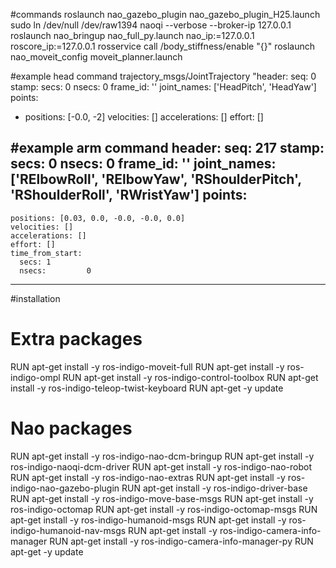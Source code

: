 
#commands
roslaunch nao_gazebo_plugin nao_gazebo_plugin_H25.launch
sudo ln /dev/null /dev/raw1394
naoqi --verbose --broker-ip 127.0.0.1
roslaunch nao_bringup nao_full_py.launch nao_ip:=127.0.0.1 roscore_ip:=127.0.0.1
rosservice call /body_stiffness/enable "{}"
roslaunch nao_moveit_config moveit_planner.launch




#example head command
trajectory_msgs/JointTrajectory
"header:
  seq: 0
  stamp:
    secs: 0
    nsecs: 0
  frame_id: ''
joint_names:
 ['HeadPitch', 'HeadYaw']
points:
- positions: [-0.0, -2]
  velocities: []
  accelerations: []
  effort: []

#example arm command
header: 
  seq: 217
  stamp: 
    secs: 0
    nsecs:         0
  frame_id: ''
joint_names: ['RElbowRoll', 'RElbowYaw', 'RShoulderPitch', 'RShoulderRoll', 'RWristYaw']
points: 
  - 
    positions: [0.03, 0.0, -0.0, -0.0, 0.0]
    velocities: []
    accelerations: []
    effort: []
    time_from_start: 
      secs: 1
      nsecs:         0
---


#installation

# Extra packages
RUN apt-get install -y ros-indigo-moveit-full
RUN apt-get install -y ros-indigo-ompl
RUN apt-get install -y ros-indigo-control-toolbox
RUN apt-get install -y ros-indigo-teleop-twist-keyboard
RUN apt-get -y update

# Nao packages
RUN apt-get install -y ros-indigo-nao-dcm-bringup
RUN apt-get install -y ros-indigo-naoqi-dcm-driver
RUN apt-get install -y ros-indigo-nao-robot
RUN apt-get install -y ros-indigo-nao-extras
RUN apt-get install -y ros-indigo-nao-gazebo-plugin
RUN apt-get install -y ros-indigo-driver-base
RUN apt-get install -y ros-indigo-move-base-msgs
RUN apt-get install -y ros-indigo-octomap
RUN apt-get install -y ros-indigo-octomap-msgs
RUN apt-get install -y ros-indigo-humanoid-msgs
RUN apt-get install -y ros-indigo-humanoid-nav-msgs
RUN apt-get install -y ros-indigo-camera-info-manager
RUN apt-get install -y ros-indigo-camera-info-manager-py
RUN apt-get -y update
